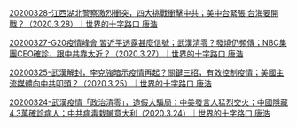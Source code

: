 [20200328-江西湖北警察激烈衝突，四大挑戰衝擊中共；美中台緊張 台海要開戰？（2020.3.28）｜世界的十字路口 唐浩](/世界的十字路口_唐浩/20200328_ghpSDsFmQaY.html)

[20200327-G20疫情峰會 習近平透露甚麼信號；武漢清零？發燒仍頻傳；NBC集團CEO確診，跟中共靠太近？（2020.3.27）｜世界的十字路口 唐浩](/世界的十字路口_唐浩/20200327_CmaiC4iUs44.html)

[20200325-武漢解封，李克強暗示疫情再起？關鍵三招，有效控制疫情；美國主流媒體向中共叩頭？（2020.3.25）｜世界的十字路口 唐浩](/世界的十字路口_唐浩/20200325_M1MXVJpyFEI.html)

[20200324-武漢疫情「政治清零」，造假大騙局；中美發言人猛烈交火；中國隱藏4.3萬確診病人；中共病毒栽贓意大利（2020.3.24）｜世界的十字路口 唐浩](/世界的十字路口_唐浩/20200324_fw9QtDT97QU.html)


